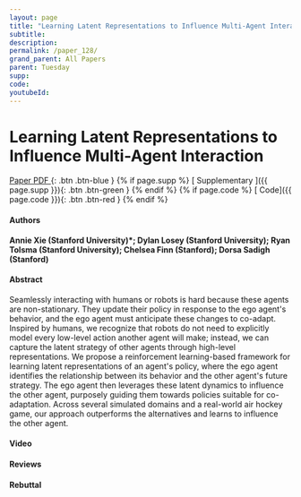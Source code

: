 ```yaml
---
layout: page
title: "Learning Latent Representations to Influence Multi-Agent Interaction"
subtitle: 
description:
permalink: /paper_128/
grand_parent: All Papers
parent: Tuesday
supp: 
code: 
youtubeId: 
---
```


# Learning Latent Representations to Influence Multi-Agent Interaction

[<i class="fa fa-file-text-o" aria-hidden="true"></i> Paper PDF ](https://drive.google.com/file/d/1_ezqLLEv4HLtj9vflRj0sq3PNOhaSnJm/view){: .btn .btn-blue } {% if page.supp %} [<i class="fa fa-file-text-o" aria-hidden="true"></i> Supplementary ]({{ page.supp }}){: .btn .btn-green } {% endif %} {% if page.code %} [<i class="fa fa-github" aria-hidden="true"></i> Code]({{ page.code }}){: .btn .btn-red }
{% endif %}

#### Authors
**Annie Xie (Stanford University)*; Dylan Losey (Stanford University); Ryan Tolsma (Stanford University); Chelsea Finn (Stanford); Dorsa Sadigh (Stanford)**

#### Abstract
Seamlessly interacting with humans or robots is hard because these agents are non-stationary. They update their policy in response to the ego agent's behavior, and the ego agent must anticipate these changes to co-adapt. Inspired by humans, we recognize that robots do not need to explicitly model every low-level action another agent will make; instead, we can capture the latent strategy of other agents through high-level representations. We propose a reinforcement learning-based framework for learning latent representations of an agent's policy, where the ego agent identifies the relationship between its behavior and the other agent's future strategy. The ego agent then leverages these latent dynamics to influence the other agent, purposely guiding them towards policies suitable for co-adaptation. Across several simulated domains and a real-world air hockey game, our approach outperforms the alternatives and learns to influence the other agent.

#### Video 

#### Reviews

#### Rebuttal

